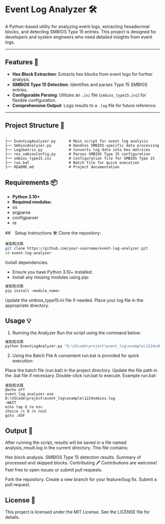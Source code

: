 # Event Log Analyzer 🛠️

A Python-based utility for analyzing event logs, extracting hexadecimal blocks, and detecting SMBIOS Type 15 entries. This project is designed for developers and system engineers who need detailed insights from event logs.

---

## Features 🚀
- **Hex Block Extraction**: Extracts hex blocks from event logs for further analysis.
- **SMBIOS Type 15 Detection**: Identifies and parses Type 15 SMBIOS entries.
- **Configurable Parsing**: Utilizes an `.ini` file (`smbios_type15.ini`) for flexible configuration.
- **Comprehensive Output**: Logs results to a `.log` file for future reference.

---

## Project Structure 📂
```plaintext
.
├── EventLogAnalyzer.py      # Main script for event log analysis
├── SmbiosAnalyzer.py        # Handles SMBIOS-specific data processing
├── Log2matrix.py            # Converts log data into hex matrices
├── res_smbiosConfig.py      # Parses SMBIOS Type 15 configuration
├── smbios_type15.ini        # Configuration file for SMBIOS Type 15
├── run.bat                  # Batch file for quick execution
├── README.md                # Project documentation
```
## Requirements 📦
- **Python 3.10+**
- **Required modules:**
- os
- argparse
- configparser
- re

##　Setup Instructions 🛠️
Clone the repository:

```bash
複製程式碼
git clone https://github.com/your-username/event-log-analyzer.git
cd event-log-analyzer
```
Install dependencies:

- Ensure you have Python 3.10+ installed.
- Install any missing modules using pip:
```bash
複製程式碼
pip install <module_name>
```
Update the smbios_type15.ini file if needed.
Place your log file in the appropriate directory.

## Usage 💡
1. Running the Analyzer
Run the script using the command below:

```bash
複製程式碼
python EventLogAnalyzer.py "D:\VScode\project\event_log\example\1224smbios.log"
```
2. Using the Batch File
A convenient run.bat is provided for quick execution:

Place the batch file (run.bat) in the project directory.
Update the file path in the .bat file if necessary.
Double-click run.bat to execute.
Example run.bat:

```plaintext
複製程式碼
@echo off
event_log_analyzer.exe D:\VScode\project\event_log\example\1224smbios.log
:WAIT
echo tap Q to esc
choice /c Q /n >nul
goto :EOF
```
## Output 📄
After running the script, results will be saved in a file named analysis_result.log in the current directory. This file contains:

Hex block analysis.
SMBIOS Type 15 detection results.
Summary of processed and skipped blocks.
Contributing 🖊️
Contributions are welcome! Feel free to open issues or submit pull requests.

Fork the repository.
Create a new branch for your feature/bug fix.
Submit a pull request.
## License 📜
This project is licensed under the MIT License. See the LICENSE file for details.

